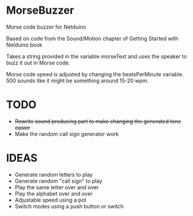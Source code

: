 ﻿MorseBuzzer
============

Morse code buzzer for Netduino

Based on code from the Sound/Motion chapter of Getting Started with Netduino book

Takes a string provided in the variable morseText and uses the speaker to buzz it out in Morse code.

Morse code speed is adjusted by changing the beatsPerMinute variable. 500 sounds like it might be something around 15-20 wpm.

TODO
====
* ~~Rewrite sound producing part to make changing the generated tone easier~~
* Make the random call sign generator work

IDEAS
=====
* Generate random letters to play
* Generate random "call sign" to play
* Play the same letter over and over
* Play the alphabet over and over
* Adjustable speed using a pot
* Switch modes using a push button or switch